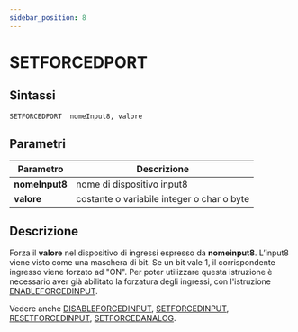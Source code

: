 ```yaml
---
sidebar_position: 8
---
```


# SETFORCEDPORT 

## Sintassi

  ```
 SETFORCEDPORT	nomeInput8, valore
  ```

## Parametri
|Parametro                 | Descrizione                                            |                
|--------------------------|--------------------------------------------------------|
| **nomeInput8**           | nome di dispositivo input8                             | 
| **valore**               | costante o variabile integer o char o byte             |               

## Descrizione
Forza il **valore** nel dispositivo di ingressi espresso da **nomeinput8**. L’input8 viene visto come una maschera di bit. Se un bit vale 1, il corrispondente ingresso viene forzato ad "ON".
Per poter utilizzare questa istruzione è necessario aver già abilitato la forzatura degli ingressi, con l'istruzione [ENABLEFORCEDINPUT](ENABLEFORCEDINPUT.md). 

Vedere anche
[DISABLEFORCEDINPUT](DISABLEFORCEDINPUT.md),
[SETFORCEDINPUT](SETFORCEDINPUT.md), 
[RESETFORCEDINPUT](RESETFORCEDINPUT.md), 
[SETFORCEDANALOG](SETFORCEDANALOG.md).